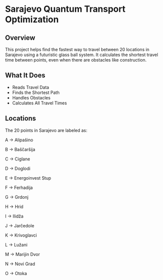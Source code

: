 # Sarajevo Quantum Transport Optimization

## Overview
This project helps find the fastest way to travel between 20 locations in Sarajevo 
using a futuristic glass ball system. It calculates the shortest travel time between 
points, even when there are obstacles like construction.

## What It Does
- Reads Travel Data
- Finds the Shortest Path
- Handles Obstacles
- Calculates All Travel Times

## Locations

The 20 points in Sarajevo are labeled as:

A -> Alipašino

B -> Baščaršija

C -> Ciglane

D -> Doglodi

E -> Energoinvest Stup

F -> Ferhadija

G -> Grdonj

H -> Hrid

I -> Ilidža

J -> Jarčedole

K -> Krivoglavci

L -> Lužani

M -> Marijin Dvor

N -> Novi Grad

O -> Otoka
